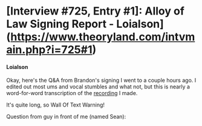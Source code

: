 # [Interview #725, Entry #1]: Alloy of Law Signing Report - Loialson](https://www.theoryland.com/intvmain.php?i=725#1)

#### Loialson

Okay, here's the Q&A from Brandon's signing I went to a couple hours ago. I edited out most ums and vocal stumbles and what not, but this is nearly a word-for-word transcription of the
[recording](http://www.mediafire.com/?453cb0s5qn24may)
I made.

It's quite long, so Wall Of Text Warning!

Question from guy in front of me (named Sean):

